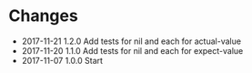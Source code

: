 # Changes

* 2017-11-21 1.2.0 Add tests for nil and each for actual-value
* 2017-11-20 1.1.0 Add tests for nil and each for expect-value
* 2017-11-07 1.0.0 Start

